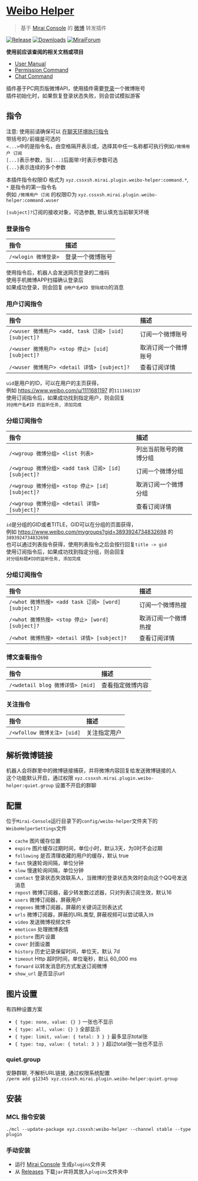 # [Weibo Helper](https://github.com/cssxsh/weibo-helper)

> 基于 [Mirai Console](https://github.com/mamoe/mirai-console) 的 [微博](https://weibo.com/) 转发插件

[![Release](https://img.shields.io/github/v/release/cssxsh/weibo-helper)](https://github.com/cssxsh/weibo-helper/releases)
[![Downloads](https://img.shields.io/github/downloads/cssxsh/weibo-helper/total)](https://shields.io/category/downloads)
[![MiraiForum](https://img.shields.io/badge/post-on%20MiraiForum-yellow)](https://mirai.mamoe.net/topic/212)

**使用前应该查阅的相关文档或项目**

* [User Manual](https://github.com/mamoe/mirai/blob/dev/docs/UserManual.md)
* [Permission Command](https://github.com/mamoe/mirai/blob/dev/mirai-console/docs/BuiltInCommands.md#permissioncommand)
* [Chat Command](https://github.com/project-mirai/chat-command)

插件基于PC网页版微博API，使用插件需要[登录](#登录指令)一个微博账号   
插件初始化时，如果恢复登录状态失败，则会尝试模拟游客

## 指令

注意: 使用前请确保可以 [在聊天环境执行指令](https://github.com/project-mirai/chat-command)  
带括号的`/`前缀是可选的  
`<...>`中的是指令名，由空格隔开表示或，选择其中任一名称都可执行例如`/微博用户 订阅`  
`[...]`表示参数，当`[...]`后面带`?`时表示参数可选  
`{...}`表示连续的多个参数

本插件指令权限ID 格式为 `xyz.cssxsh.mirai.plugin.weibo-helper:command.*`, `*` 是指令的第一指令名  
例如 `/微博用户 订阅` 的权限ID为 `xyz.cssxsh.mirai.plugin.weibo-helper:command.wuser`

`[subject]?`订阅的接收对象，可选参数, 默认填充当前聊天环境

### 登录指令

| 指令                 | 描述             |
|:---------------------|:-----------------|
| `/<wlogin 微博登录>` | 登录一个微博账号 |

使用指令后，机器人会发送网页登录的二维码  
使用手机微博APP扫描确认登录后  
如果成功登录，则会回复 `@用户名#ID 登陆成功`的消息

### 用户订阅指令

| 指令                                                  | 描述                 |
|:------------------------------------------------------|:-------------------- |
| `/<wuser 微博用户> <add, task 订阅> [uid] [subject]?` | 订阅一个微博账号     |
| `/<wuser 微博用户> <stop 停止> [uid] [subject]?`      | 取消订阅一个微博账号 |
| `/<wuser 微博用户> <detail 详情> [subject]?`          | 查看订阅详情         |

`uid`是用户的ID，可以在用户的主页获得，  
例如 <https://www.weibo.com/u/1111681197> 的`1111681197`  
使用订阅指令后，如果成功找到指定用户，则会回复  
`对@用户名#ID 的监听任务, 添加完成`

### 分组订阅指令

| 指令                                                 | 描述                   |
|:-----------------------------------------------------|:-----------------------|
| `/<wgroup 微博分组> <list 列表>`                     | 列出当前账号的微博分组 |
| `/<wgroup 微博分组> <add task 订阅> [id] [subject]?` | 订阅一个微博分组       |
| `/<wgroup 微博分组> <stop 停止> [id] [subject]?`     | 取消订阅一个微博分组   |
| `/<wgroup 微博分组> <detail 详情> [subject]?`        | 查看订阅详情           |

`id`是分组的GID或者TITLE，GID可以在分组的页面获得，   
例如 <https://www.weibo.com/mygroups?gid=3893924734832698> 的`3893924734832698`  
也可以通过列表指令获得，使用列表指令之后会按行回复`title -> gid`  
使用订阅指令后，如果成功找到指定分组，则会回复  
`对分组标题#ID的监听任务, 添加完成`

### 分组订阅指令

| 指令                                                 | 描述                 |
|:-----------------------------------------------------|:---------------------|
| `/<whot 微博热搜> <add task 订阅> [word] [subject]?` | 订阅一个微博热搜     |
| `/<whot 微博热搜> <stop 停止> [word] [subject]?`     | 取消订阅一个微博热搜 |
| `/<whot 微博热搜> <detail 详情> [subject]?`          | 查看订阅详情         |

### 博文查看指令

| 指令                             | 描述             |
|:---------------------------------|:-----------------|
| `/<wdetail blog 微博详情> [mid]` | 查看指定微博内容 |

### 关注指令

| 指令                        | 描述         |
|:----------------------------|:-------------|
| `/<wfollow 微博关注> [uid]` | 关注指定用户 |

## 解析微博链接

机器人会将群里中的微博链接捕获，并将微博内容回复给发送微博链接的人   
这个功能默认开启，通过权限 `xyz.cssxsh.mirai.plugin.weibo-helper:quiet.group` 设置不开启的群聊

## 配置

位于`Mirai-Console`运行目录下的`config/weibo-helper`文件夹下的`WeiboHelperSettings`文件

* `cache` 图片缓存位置
* `expire` 图片缓存过期时间，单位小时，默认3天，为0时不会过期
* `following` 是否清理收藏的用户的缓存，默认 true
* `fast` 快速轮询间隔，单位分钟
* `slow` 慢速轮询间隔，单位分钟
* `contact` 登录状态失效联系人，当微博的登录状态失效时会向这个QQ号发送消息
* `repost` 微博订阅器，最少转发数过滤器，只对列表订阅生效，默认16
* `users` 微博订阅器，屏蔽用户
* `regexes` 微博订阅器，屏蔽的关键词正则表达式
* `urls` 微博订阅器，屏蔽的URL类型, 屏蔽视频可以尝试填入`39`
* `video` 发送微博视频文件
* `emoticon` 处理微博表情
* `picture` 图片设置
* `cover` 封面设置
* `history` 历史记录保留时间，单位天，默认 7d
* `timeout` Http 超时时间，单位毫秒，默认 60_000 ms
* `forward` 以转发消息的方式发送订阅微博
* `show_url` 是否显示url

## 图片设置

有四种设置方案

* `{ type: none, value: {} }` 一张也不显示
* `{ type: all, value: {} }` 全部显示
* `{ type: limit, value: { total: 3 } }` 最多显示total张
* `{ type: top, value: { total: 3 } }` 超过total张一张也不显示

### quiet.group

安静群聊, 不解析URL链接, 通过权限系统配置  
`/perm add g12345 xyz.cssxsh.mirai.plugin.weibo-helper:quiet.group`

## 安装

### MCL 指令安装

`./mcl --update-package xyz.cssxsh:weibo-helper --channel stable --type plugin`

### 手动安装

* 运行 [Mirai Console](https://github.com/mamoe/mirai-console) 生成`plugins`文件夹
* 从 [Releases](https://github.com/cssxsh/weibo-helper/releases) 下载`jar`并将其放入`plugins`文件夹中

